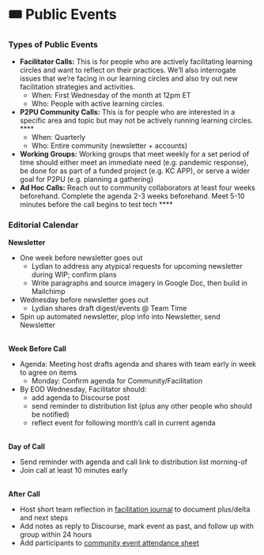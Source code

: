 # 🎟 Public Events

### **Types of Public Events**

* **Facilitator Calls:** This is for people who are actively facilitating learning circles and want to reflect on their practices. We’ll also interrogate issues that we’re facing in our learning circles and also try out new facilitation strategies and activities.
  * When: First Wednesday of the month at 12pm ET
  * Who: People with active learning circles.
* **P2PU Community Calls:** This is for people who are interested in a specific area and topic but may not be actively running learning circles. ****&#x20;
  * When: Quarterly&#x20;
  * Who: Entire community (newsletter + accounts)
* **Working Groups:** Working groups that meet weekly for a set period of time should either meet an immediate need (e.g. pandemic response), be done for as part of a funded project (e.g. KC APP), or serve a wider goal for P2PU (e.g. planning a gathering)
* **Ad Hoc Calls:** Reach out to community collaborators at least four weeks beforehand. Complete the agenda 2-3 weeks beforehand. Meet 5-10 minutes before the call begins to test tech ****&#x20;

### Editorial Calendar

**Newsletter**

* One week before newsletter goes out
  * Lydian to address any atypical requests for upcoming newsletter during WIP; confirm plans
  * Write paragraphs and source imagery in Google Doc, then build in Mailchimp
* Wednesday before newsletter goes out
  * Lydian shares draft digest/events @ Team Time
* Spin up automated newsletter, plop info into Newsletter, send Newsletter

\
**Week** **Before Call**

* Agenda: Meeting host drafts agenda and shares with team early in week to agree on items
  * Monday: Confirm agenda for Community/Facilitation
* By EOD Wednesday, Facilitator should:
  * add agenda to Discourse post
  * send reminder to distribution list (plus any other people who should be notified)
  * reflect event for following month’s call in current agenda

\
**Day** **of Call**&#x20;

* Send reminder with agenda and call link to distribution list morning-of
* Join call at least 10 minutes early

\
**After** **Call**

* Host short team reflection in [facilitation journal](https://etherpad.p2pu.org/p/facilitation-journal) to document plus/delta and next steps
* Add notes as reply to Discourse, mark event as past, and follow up with group within 24 hours
* Add participants to [community event attendance sheet](https://docs.google.com/spreadsheets/d/16IM1giw2PFsCnNj1gZQCTIYATkMr3GS50gjn7u7oAdg/edit#gid=0)
